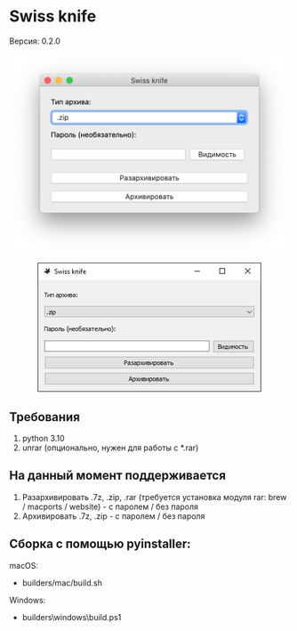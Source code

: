 # Swiss knife
Версия: 0.2.0

<p align="center">
    <img src="media/screenshots/screenshot_mac.png">
</p>
<p align="center">
    <img src="media/screenshots/screenshot_win.png">
</p>

## Требования
1. python 3.10
2. unrar (опционально, нужен для работы с *.rar)

## На данный момент поддерживается
1. Разархивировать .7z, .zip, .rar (требуется установка модуля rar: brew / macports / website) - с паролем / без пароля
2. Архивировать .7z, .zip - с паролем / без пароля

## Сборка с помощью pyinstaller:
macOS:
* builders/mac/build.sh

Windows:
* builders\windows\build.ps1